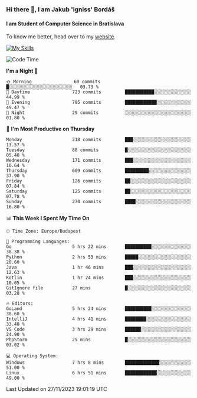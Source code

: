 ### Hi there 👋, I am Jakub 'igniss' Bordáš

#### I am Student of Computer Science in Bratislava
To know me better, head over to my [website](https://bordas.sk).

[![My Skills](https://skillicons.dev/icons?i=js,html,css,figma,svelte,java,kotlin,python,postgresql,typescript,nest,nodejs)](https://bordas.sk)


<!--START_SECTION:waka-->
![Code Time](http://img.shields.io/badge/Code%20Time-1%2C285%20hrs%2040%20mins-blue)

**I'm a Night 🦉** 

```text
🌞 Morning                60 commits          █░░░░░░░░░░░░░░░░░░░░░░░░   03.73 % 
🌆 Daytime                723 commits         ███████████░░░░░░░░░░░░░░   44.99 % 
🌃 Evening                795 commits         ████████████░░░░░░░░░░░░░   49.47 % 
🌙 Night                  29 commits          ░░░░░░░░░░░░░░░░░░░░░░░░░   01.80 % 
```
📅 **I'm Most Productive on Thursday** 

```text
Monday                   218 commits         ███░░░░░░░░░░░░░░░░░░░░░░   13.57 % 
Tuesday                  88 commits          █░░░░░░░░░░░░░░░░░░░░░░░░   05.48 % 
Wednesday                171 commits         ███░░░░░░░░░░░░░░░░░░░░░░   10.64 % 
Thursday                 609 commits         █████████░░░░░░░░░░░░░░░░   37.90 % 
Friday                   126 commits         ██░░░░░░░░░░░░░░░░░░░░░░░   07.84 % 
Saturday                 125 commits         ██░░░░░░░░░░░░░░░░░░░░░░░   07.78 % 
Sunday                   270 commits         ████░░░░░░░░░░░░░░░░░░░░░   16.80 % 
```


📊 **This Week I Spent My Time On** 

```text
🕑︎ Time Zone: Europe/Budapest

💬 Programming Languages: 
Go                       5 hrs 22 mins       ██████████░░░░░░░░░░░░░░░   38.38 % 
Python                   2 hrs 53 mins       █████░░░░░░░░░░░░░░░░░░░░   20.60 % 
Java                     1 hr 46 mins        ███░░░░░░░░░░░░░░░░░░░░░░   12.63 % 
Kotlin                   1 hr 24 mins        ███░░░░░░░░░░░░░░░░░░░░░░   10.05 % 
GitIgnore file           27 mins             █░░░░░░░░░░░░░░░░░░░░░░░░   03.28 % 

🔥 Editors: 
GoLand                   5 hrs 24 mins       ██████████░░░░░░░░░░░░░░░   38.60 % 
IntelliJ                 4 hrs 41 mins       ████████░░░░░░░░░░░░░░░░░   33.48 % 
VS Code                  3 hrs 29 mins       ██████░░░░░░░░░░░░░░░░░░░   24.90 % 
PhpStorm                 25 mins             █░░░░░░░░░░░░░░░░░░░░░░░░   03.02 % 

💻 Operating System: 
Windows                  7 hrs 8 mins        █████████████░░░░░░░░░░░░   51.00 % 
Linux                    6 hrs 51 mins       ████████████░░░░░░░░░░░░░   49.00 % 
```


 Last Updated on 27/11/2023 19:01:19 UTC
<!--END_SECTION:waka-->
